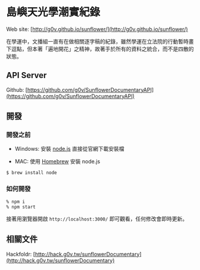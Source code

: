 島嶼天光學潮實紀錄
=============
Web site: [http://g0v.github.io/sunflower/](http://g0v.github.io/sunflower/)

在學運中，文播組一直有在做相關逐字稿的紀錄，雖然學運在立法院的行動暫時畫下逗點，但本著「遍地開花」之精神，故著手於所有的資料之統合，而不是四散的狀態。

## API Server

Github: [https://github.com/g0v/SunflowerDocumentaryAPI](https://github.com/g0v/SunflowerDocumentaryAPI)

## 開發

### 開發之前

 - Windows: 安裝 [node.js](http://nodejs.org/)
直接從官網下載安裝檔

 - MAC: 使用 [Homebrew](http://brew.sh/) 安裝 node.js
```
$ brew install node
```

### 如何開發

```
% npm i
% npm start
```

接著用瀏覽器開啟 `http://localhost:3000/` 即可觀看，任何修改會即時更新。

## 相關文件

Hackfoldr: [http://hack.g0v.tw/sunflowerDocumentary](http://hack.g0v.tw/sunflowerDocumentary)
